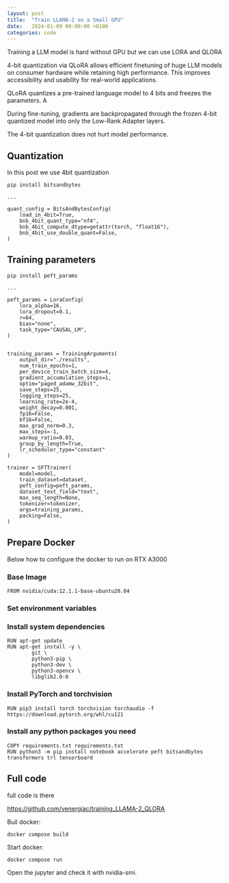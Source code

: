 ```yaml
---
layout: post
title:  "Train LLAMA-2 on a Small GPU"
date:   2024-01-09 00:00:00 +0100
categories: code
---
```


Training a LLM model is hard without GPU but we can use LORA and QLORA 

4-bit quantization via QLoRA allows efficient finetuning of huge LLM models on consumer hardware while retaining high performance. This improves accessibility and usability for real-world applications.

QLoRA quantizes a pre-trained language model to 4 bits and freezes the parameters. A

During fine-tuning, gradients are backpropagated through the frozen 4-bit quantized model into only the Low-Rank Adapter layers. 

The 4-bit quantization does not hurt model performance.

## Quantization

In this post we use 4bit quantization


	pip install bitsandbytes

	...

	quant_config = BitsAndBytesConfig(
		load_in_4bit=True,
		bnb_4bit_quant_type="nf4",
		bnb_4bit_compute_dtype=getattr(torch, "float16"),
		bnb_4bit_use_double_quant=False,
	)
   
   
   
## Training parameters

	pip install peft_params

	...

	peft_params = LoraConfig(
		lora_alpha=16,
		lora_dropout=0.1,
		r=64,
		bias="none",
		task_type="CAUSAL_LM",
	)
	
	
	training_params = TrainingArguments(
		output_dir="./results",
		num_train_epochs=1,
		per_device_train_batch_size=4,
		gradient_accumulation_steps=1,
		optim="paged_adamw_32bit",
		save_steps=25,
		logging_steps=25,
		learning_rate=2e-4,
		weight_decay=0.001,
		fp16=False,
		bf16=False,
		max_grad_norm=0.3,
		max_steps=-1,
		warmup_ratio=0.03,
		group_by_length=True,
		lr_scheduler_type="constant"
	)
	
	trainer = SFTTrainer(
		model=model,
		train_dataset=dataset,
		peft_config=peft_params,
		dataset_text_field="text",
		max_seq_length=None,
		tokenizer=tokenizer,
		args=training_params,
		packing=False,
	)
	
## Prepare Docker

Below how to configure the docker to run on RTX A3000

### Base Image
	FROM nvidia/cuda:12.1.1-base-ubuntu20.04

### Set environment variables
	

### Install system dependencies
	RUN apt-get update
	RUN apt-get install -y \
			git \
			python3-pip \
			python3-dev \
			python3-opencv \
			libglib2.0-0

### Install PyTorch and torchvision
	RUN pip3 install torch torchvision torchaudio -f https://download.pytorch.org/whl/cu121
		
### Install any python packages you need
	COPY requirements.txt requirements.txt
	RUN python3 -m pip install notebook accelerate peft bitsandbytes transformers trl tensorboard
   
## Full code 

full code is there

https://github.com/venergiac/training_LLAMA-2_QLORA

Buil docker:

    docker compose build
	
Start docker:

    docker compose run
	
Open the jupyter and check it with nvidia-smi.